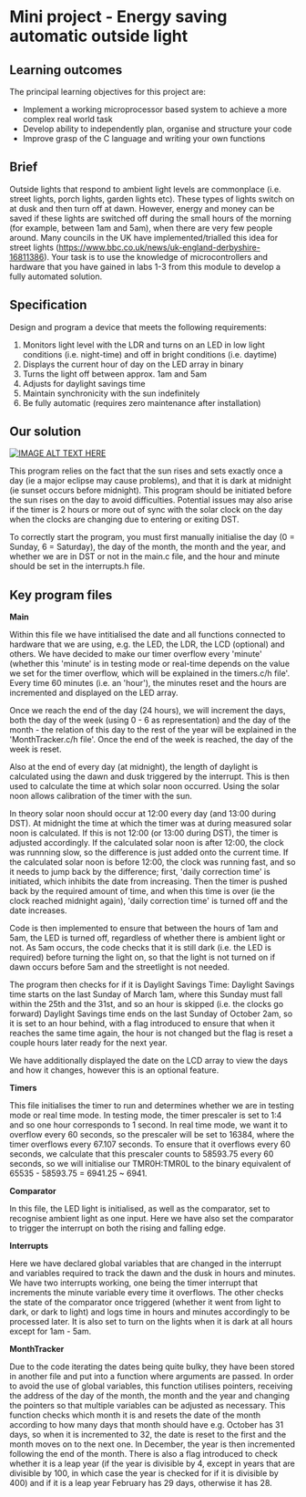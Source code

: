 # Mini project - Energy saving automatic outside light

## Learning outcomes

The principal learning objectives for this project are:

- Implement a working microprocessor based system to achieve a more complex real world task
- Develop ability to independently plan, organise and structure your code 
- Improve grasp of the C language and writing your own functions

## Brief

Outside lights that respond to ambient light levels are commonplace (i.e. street lights, porch lights, garden lights etc). These types of lights switch on at dusk and then turn off at dawn. However, energy and money can be saved if these lights are switched off during the small hours of the morning (for example, between 1am and 5am), when there are very few people around. Many councils in the UK have implemented/trialled this idea for street lights (https://www.bbc.co.uk/news/uk-england-derbyshire-16811386). Your task is to use the knowledge of microcontrollers and hardware that you have gained in labs 1-3 from this module to develop a fully automated solution.

## Specification
Design and program a device that meets the following requirements:

1. Monitors light level with the LDR and turns on an LED in low light conditions (i.e. night-time) and off in bright conditions (i.e. daytime)
1. Displays the current hour of day on the LED array in binary
1. Turns the light off between approx. 1am and 5am
1. Adjusts for daylight savings time
1. Maintain synchronicity with the sun indefinitely
1. Be fully automatic (requires zero maintenance after installation)

## Our solution

[![IMAGE ALT TEXT HERE](https://img.youtube.com/vi/prrxO2kyVkE/0.jpg)](https://www.youtube.com/watch?v=prrxO2kyVkE)

This program relies on the fact that the sun rises and sets exactly once a day (ie a major eclipse may cause problems), and that it is dark at midnight (ie sunset occurs before midnight). This program should be initiated before the sun rises on the day to avoid difficulties. Potential issues may also arise if the timer is 2 hours or more out of sync with the solar clock on the day when the clocks are changing due to entering or exiting DST.

To correctly start the program, you must first manually initialise the day (0 = Sunday, 6 = Saturday), the day of the month, the month and the year, and whether we are in DST or not in the main.c file, and the hour and minute should be set in the interrupts.h file.

## Key program files

**Main**

Within this file we have intitialised the date and all functions connected to hardware that we are using, e.g. the LED, the LDR, the LCD (optional) and others. We have decided to make our timer overflow every 'minute' (whether this 'minute' is in testing mode or real-time depends on the value we set for the timer overflow, which will be explained in the timers.c/h file'. Every time 60 minutes (i.e. an 'hour'), the minutes reset and the hours are incremented and displayed on the LED array. 

Once we reach the end of the day (24 hours), we will increment the days, both the day of the week (using 0 - 6 as representation) and the day of the month - the relation of this day to the rest of the year will be explained in the 'MonthTracker.c/h file'. Once the end of the week is reached, the day of the week is reset. 

Also at the end of every day (at midnight), the length of daylight is calculated using the dawn and dusk triggered by the interrupt. This is then used to calculate the time at which solar noon occurred. Using the solar noon allows calibration of the timer with the sun.

In theory solar noon should occur at 12:00 every day (and 13:00 during DST). At midnight the time at which the timer was at during measured solar noon is calculated. If this is not 12:00 (or 13:00 during DST), the timer is adjusted accordingly. If the calculated solar noon is after 12:00, the clock was runnning slow, so the difference is just added onto the current time. If the calculated solar noon is before 12:00, the clock was running fast, and so it needs to jump back by the difference; first, 'daily correction time' is initiated, which inhibits the date from increasing. Then the timer is pushed back by the required amount of time, and when this time is over (ie the clock reached midnight again), 'daily correction time' is turned off and the date increases.

Code is then implemented to ensure that between the hours of 1am and 5am, the LED is turned off, regardless of whether there is ambient light or not. As 5am occurs, the code checks that it is still dark (i.e. the LED is required) before turning the light on, so that the light is not turned on if dawn occurs before 5am and the streetlight is not needed.

The program then checks for if it is Daylight Savings Time: 
  Daylight Savings time starts on the last Sunday of March 1am, where this Sunday must fall within the 25th and the 31st, and so an hour is skipped (i.e. the clocks go forward)
   Daylight Savings time ends on the last Sunday of October 2am, so it is set to an hour behind, with a flag introduced to ensure that when it reaches the same time again, the hour is not changed but the flag is reset a couple hours later ready for the next year.
   
We have additionally displayed the date on the LCD array to view the days and how it changes, however this is an optional feature.
   
**Timers**

This file initialises the timer to run and determines whether we are in testing mode or real time mode. In testing mode, the timer prescaler is set to 1:4 and so one hour corresponds to 1 second. In real time mode, we want it to overflow every 60 seconds, so the prescaler will be set to 16384, where the timer overflows every 67.107 seconds. To ensure that it overflows every 60 seconds, we calculate that this prescaler counts to 58593.75 every 60 seconds, so we will initialise our TMR0H:TMR0L to the binary equivalent of 65535 - 58593.75 = 6941.25 ~ 6941. 


**Comparator**

In this file, the LED light is initialised, as well as the comparator, set to recognise ambient light as one input. Here we have also set the comparator to trigger the interrupt on both the rising and falling edge.

**Interrupts**

Here we have declared global variables that are changed in the interrupt and variables required to track the dawn and the dusk in hours and minutes. We have two interrupts working, one being the timer interrupt that increments the minute variable every time it overflows. The other checks the state of the comparator once triggered (whether it went from light to dark, or dark to light) and logs time in hours and minutes accordingly to be processed later. It is also set to turn on the lights when it is dark at all hours except for 1am - 5am.

**MonthTracker**

Due to the code iterating the dates being quite bulky, they have been stored in another file and put into a function where arguments are passed. In order to avoid the use of global variables, this function utilises pointers, receiving the address of the day of the month, the month and the year and changing the pointers so that multiple variables can be adjusted as necessary. This function checks which month it is and resets the date of the month according to how many days that month should have e.g. October has 31 days, so when it is incremented to 32, the date is reset to the first and the month moves on to the next one. In December, the year is then incremented following the end of the month. There is also a flag introduced to check whether it is a leap year (if the year is divisible by 4, except in years that are divisible by 100, in which case the year is checked for if it is divisible by 400) and if it is a leap year February has 29 days, otherwise it has 28.









